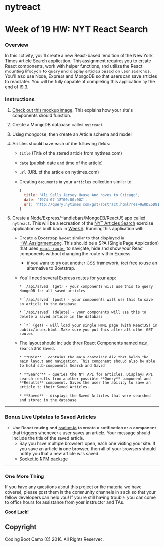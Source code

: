 # nytreact
# Week of 19 HW: NYT React Search

### Overview

In this activity, you'll create a new React-based rendition of the New York Times Article Search application. 
This assignment requires you to create React components, work with helper functions, and utilize the React mounting lifecycle to query and display articles based on user searches. You'll also use Node, Express and MongoDB so that users can save articles to read later. You will be fully capable of completing this application by the end of 19.3.

### Instructions

1. [Check out this mockup image](HW_Assignment.png). This explains how your site's components should function.

2. Create a MongoDB database called `nytreact`.

3. Using mongoose, then create an Article schema and model

4. Articles should have each of the following fields:

   * `title` (Title of the stored article from nytimes.com)

   * `date` (publish date and time of the article)

   * `url` (URL of the article on nytimes.com)

   * Creating `documents` in your `articles` collection similar to  
     ```js
     {
       title: 'Ali Sells Jersey House And Moves to Chicago',
       date: '1974-07-18T00:00:00Z',
       url: 'http://query.nytimes.com/gst/abstract.html?res=9A0DE5D8173FEF34BC4052DFB166838F669EDE'
     }
     ```

5. Create a Node/Express/Handlebars/MongoDB/ReactJS app called `nytreact`. This will be a recreation of the [NYT Articles Search](http://nytarticle-search.herokuapp.com/) exercise application we built back in [Week 6](/02-lesson-plans/06-ajax/2-Key-Activities/06-NYTSearch). Running this application will:

   * Create a Bootstrap layout similar to that displayed in [HW_Assignment.png](HW_Assignment.png). This should be a SPA (Single Page Application) that uses [`react-router`](https://github.com/reactjs/react-router) to navigate, hide and show your React components without changing the route within Express.

     * If you want to try out another CSS framework, feel free to use an alternative to Bootstrap.

   * You'll need several Express routes for your app:

     ```
     * `/api/saved` (get) - your components will use this to query MongoDB for all saved articles

     * `/api/saved` (post) - your components will use this to save an article to the database

     * `/api/saved` (delete) - your components will use this to delete a saved article in the database

     * `*` (get) - will load your single HTML page (with ReactJS) in public/index.html. Make sure you put this after all other GET routes
     ```

   * The layout should include three React Components named `Main`, `Search` and `Saved`.

     ```
     * **Main** - contains the main-container div that holds the main layout and navigation. This component should also be able to hold sub-components Search and Saved

     * **Search** - queries the NYT API for articles. Displays API search results from another possible **Query** component and **Results** component. Gives the user the ability to save an article to their Saved Articles.

     * **Saved** - displays the Saved Articles that were searched and stored in the database
     ```

- - -

### Bonus Live Updates to Saved Articles

* Use React routing and [socket.io](http://socket.io) to create a notification or a component that triggers whenever a user saves an article. Your message should include the title of the saved article.
  * Say you have multiple browsers open, each one visiting your site. If you save an article in one browser, then all of your browsers should notify you that a new article was saved.
  * [Socket.io NPM package](https://www.npmjs.com/package/socket.io)

- - -

### One More Thing

If you have any questions about this project or the material we have covered, please post them in the community channels in slack so that your fellow developers can help you! If you're still having trouble, you can come to office hours for assistance from your instructor and TAs.

**Good Luck!**

## Copyright

Coding Boot Camp (C) 2016. All Rights Reserved.
